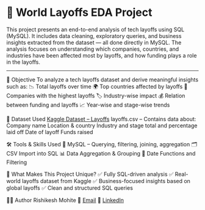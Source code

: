 # 🧠 World Layoffs EDA Project

This project presents an end-to-end analysis of tech layoffs using SQL (MySQL). It includes data cleaning, exploratory queries, and business insights extracted from the dataset — all done directly in MySQL. The analysis focuses on understanding which companies, countries, and industries have been affected most by layoffs, and how funding plays a role in the layoffs.

---

📌 Objective
To analyze a tech layoffs dataset and derive meaningful insights such as:
📉 Total layoffs over time
🌍 Top countries affected by layoffs
🏢 Companies with the highest layoffs
🏷️ Industry-wise impact
💰 Relation between funding and layoffs
📈 Year-wise and stage-wise trends

 📁 Dataset Used
[Kaggle Dataset – Layoffs](https://www.kaggle.com/datasets/swaptr/layoffs-2022)
layoffs.csv – Contains data about:
Company name
Location & country
Industry and stage
total and percentage laid off
Date of layoff
Funds raised 

🛠️ Tools & Skills Used
🐬 MySQL – Querying, filtering, joining, aggregation
🗂️ CSV Import into SQL
📊 Data Aggregation & Grouping
📅 Date Functions and Filtering

📌 What Makes This Project Unique?
✅ Fully SQL-driven analysis
✅ Real-world layoffs dataset from Kaggle
✅ Business-focused insights based on global layoffs
✅ Clean and structured SQL queries


🙋‍♂️ Author
Rishikesh Mohite
📧 [Email](rishikeshmohite82@gmail.com)
🔗 [LinkedIn](www.linkedin.com/in/rishikeshmohite)


